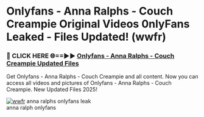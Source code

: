 # Onlyfans - Anna Ralphs - Couch Creampie Original Videos 0nlyFans Leaked - Files Updated! (wwfr)

<h3>🔴 CLICK HERE 🌐==►► <a href="https://tinyurl.com/4seja8ks" rel="nofollow">Onlyfans - Anna Ralphs - Couch Creampie Updated Files</a></h3>

Get Onlyfans - Anna Ralphs - Couch Creampie and all content. Now you can access all videos and pictures of Onlyfans - Anna Ralphs - Couch Creampie. New Updated Files 2025!

[![wwfr](https://i.imgur.com/EWjZXRe.gif)](https://tinyurl.com/4seja8ks)
anna ralphs onlyfans leak<br>
anna ralph onlyfans